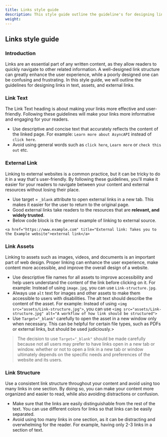 ```yaml
---
title: Links style guide
description: This style guide outline the guideline's for designing links in text, assets, and external references.
weight:
---
```


## Links style guide

### Introduction
Links are an essential part of any written content, as they allow readers to quickly navigate to other related information. A well-designed link structure can greatly enhance the user experience, while a poorly designed one can be confusing and frustrating. In this style guide, we will outline the guidelines for designing links in text, assets, and external links.

### Link Text 

The Link Text heading is about making your links more effective and user-friendly. Following these guidelines will make your links more informative and engaging for your readers.

- Use descriptive and concise text that accurately reflects the content of the linked page. For example: `Learn more about AsyncAPI` instead of `click here`.
- Avoid using general words such as `click here`, `Learn more` or `check this out` etc.

### External Link 

Linking to external websites is a common practice, but it can be tricky to do it in a way that's user-friendly. By following these guidelines, you'll make it easier for your readers to navigate between your content and external resources without losing their place.

- Use target = `_blank` attribute to open external links in a new tab. This makes it easier for the user to return to the original page.
- Good external links take readers to the resources that are **relevant, and widely trusted**. 
- Below code block is the general example of linking to external source.

```
<a href="https://www.example.com" title="External link: Takes you to the Example website">external link</a>
```

### Link Assets

Linking to assets such as images, videos, and documents is an important part of web design. Proper linking can enhance the user experience, make content more accessible, and improve the overall design of a website.

- Use descriptive file names for all assets to improve accessibility and help users understand the content of the link before clicking on it. For example:
Instead of using `image.jpg`, you can use `Link-structure.jpg`. 
- Always use `alt` text for images and other assets to make them accessible to users with disabilities. The alt text should describe the content of the asset. 
For example: Instead of using `<img src="assets/Link-structure.jpg">`, you can use `<img src="assets/Link-structure.jpg" alt="A workflow of how link should be structured">`
- Use `Target="_blank"` carefully to open the asset in a new window only when necessary. This can be helpful for certain file types, such as PDFs or external links, but should be used judiciously.>
> The decision to use `Target="_blank"` should be made carefully because not all users may prefer to have links open in a new tab or window.  whether or not to open a link in a new tab or window ultimately depends on the specific needs and preferences of the website and its users.

### Link Structure 

Use a consistent link structure throughout your content and avoid using too many links in one section. By doing so, you can make your content more organized and easier to read, while also avoiding distractions or confusion.

- Make sure that the links are easily distinguishable from the rest of the text. You can use different colors for links so that links can be easily separated.
- Avoid using too many links in one section, as it can be distracting and overwhelming for the reader. For example, having only 2-3 links in a section of text.
